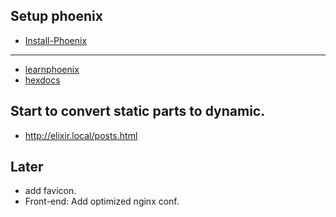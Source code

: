 ## Setup phoenix

* [Install-Phoenix](https://github.com/janis-rullis/dev/blob/master/Elixir-Phoenix/Install-Phoenix.md)

-----------------

* [learnphoenix](https://www.learnphoenix.tv/episodes/installing-phoenix)
* [hexdocs](https://hexdocs.pm/phoenix/installation.html)

## Start to convert static parts to dynamic.

* http://elixir.local/posts.html

## Later
* add favicon.
* Front-end: Add optimized nginx conf.